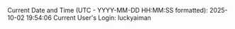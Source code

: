 Current Date and Time (UTC - YYYY-MM-DD HH:MM:SS formatted): 2025-10-02 19:54:06
Current User's Login: luckyaiman
